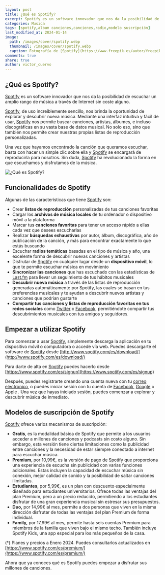 ```yaml
---
layout: post
title: ¿Qué es Spotify?
excerpt: Spotify es un software innovador que nos da la posibilidad de escuchar un amplio rango de música.
categories: Musica
tags: [spotify,album canciones,canciones,radio,modelo suscripción]
last_modified_at: 2024-01-14
image:
  path: /images/cover/spotify.webp
  thumbnail: /images/cover/spotify.webp
  caption: Fotografía de [Spotify](https://www.freepik.es/autor/freepik)
comments: true
share: true
author: victor_cuervo
---
```


## ¿Qué es Spotify?


[Spotify](https://open.spotify.com/) es un software innovador que nos da la posibilidad de escuchar un amplio rango de música a través de Internet sin coste alguno.


[Spotify](https://open.spotify.com/), de uso increíblemente sencillo, nos brinda la oportunidad de explorar y descubrir nueva música. Mediante una interfaz intuitiva y fácil de usar, [Spotify](https://open.spotify.com/) nos permite buscar canciones, artistas, álbumes, e incluso discográficas en su vasta base de datos musical. No solo eso, sino que también nos permite crear nuestras propias listas de reproducción personalizadas.


Una vez que hayamos encontrado la canción que queramos escuchar, basta con hacer un simple clic sobre ella y [Spotify](https://open.spotify.com/) se encargará de reproducirla para nosotros. Sin duda, [Spotify](https://open.spotify.com/) ha revolucionado la forma en que escuchamos y disfrutamos de la música.


![¿Qué es Spotify?](https://www.ayudaenlaweb.com/images/articulos/spotify/spotify-home.webp)


## Funcionalidades de Spotify


Algunas de las características que tiene [Spotify](https://open.spotify.com/) son:

- Crear **listas de reproducción** personalizadas de tus canciones favoritas
- Cargar los **archivos de música locales** de tu ordenador o dispositivo móvil a la plataforma
- Marcar tus **canciones favoritas** para tener un acceso rápido a ellas cada vez que desees escucharlas
- Realizar **búsquedas exhaustivas** por autor, álbum, discográfica, año de publicación de la canción, y más para encontrar exactamente lo que estás buscando
- Escuchar **radios temáticas** basadas en el tipo de música y año, una excelente forma de descubrir nuevas canciones y artistas
- Disfrutar de [Spotify](https://open.spotify.com/) en cualquier lugar desde un **dispositivo móvil**, lo que te permite escuchar música en movimiento
- **Sincronizar las canciones** que has escuchado con las estadísticas de [Last.fm](https://www.ayudaenlaweb.com/musica/que-es-last-fm/) para llevar un seguimiento de tus hábitos musicales
- **Descubrir nueva música** a través de las listas de reproducción generadas automáticamente por Spotify, las cuales se basan en tus preferencias musicales y te ayudan a descubrir nuevos artistas y canciones que podrían gustarte
- **Compartir tus canciones y listas de reproducción favoritas en tus redes sociales** como [Twitter](https://www.ayudaenlaweb.com/redes-sociales/que-es-twitter/) o [Facebook](https://www.ayudaenlaweb.com/redes-sociales/que-es-facebook/), permitiéndote compartir tus descubrimientos musicales con tus amigos y seguidores.

## Empezar a utilizar Spotify


Para comenzar a usar [Spotify](https://open.spotify.com/), simplemente descarga la aplicación en tu dispositivo móvil o computadora o accede vía web. Puedes descargarte el software de [Spotify](https://open.spotify.com/) desde [http://www.spotify.com/es/download/](http://www.spotify.com/es/download/)


Para darte de alta en [Spotify](https://open.spotify.com/) puedes hacerlo desde [https://www.spotify.com/es/signup](https://www.spotify.com/es/signup)


Después, puedes registrarte creando una cuenta nueva con tu [correo electrónico](https://www.ayudaenlaweb.com/correo-electronico/que-es-un-email/), o puedes iniciar sesión con tu cuenta de [Facebook](https://www.ayudaenlaweb.com/redes-sociales/que-es-facebook/), [Google](https://www.ayudaenlaweb.com/correo-electronico/que-es-gmail/) o Apple . Una vez que hayas iniciado sesión, puedes comenzar a explorar y descubrir música de inmediato.


## Modelos de suscripción de Spotify


[Spotify](https://open.spotify.com/) ofrece varios mecanismos de suscripción:

- **Gratis**, es la modalidad básica de Spotify que permite a los usuarios acceder a millones de canciones y podcasts sin costo alguno. Sin embargo, esta versión tiene ciertas limitaciones como la publicidad entre canciones y la necesidad de estar siempre conectado a internet para escuchar música.
- **Premium**, por 10,99€, es la versión de pago de Spotify que proporciona una experiencia de escucha sin publicidad con varias funciones adicionales. Estas incluyen la capacidad de escuchar música sin conexión, mejor calidad de sonido y la posibilidad de saltar canciones ilimitadas.
- **Estudiantes**, por 5,99€, es un plan con descuento especialmente diseñado para estudiantes universitarios. Ofrece todas las ventajas del plan Premium, pero a un precio reducido, permitiendo a los estudiantes disfrutar de una gran experiencia musical sin estresar sus presupuestos.
- **Duo,** por 14,99€ al mes, permite a dos personas que viven en la misma dirección disfrutar de todas las ventajas del plan Premium de forma individual.
- **Family,** por 17,99€ al mes, permite hasta seis cuentas Premium para miembros de la familia que viven bajo el mismo techo. También incluye Spotify Kids, una app especial para los más pequeños de la casa.

(*) Planes y precios a Enero 2024. Puedes consultarlos actualizados en [https://www.spotify.com/es/premium/](https://www.spotify.com/es/premium/)


Ahora que ya conoces qué es Spotify puedes empezar a disfrutar sus millones de canciones.

